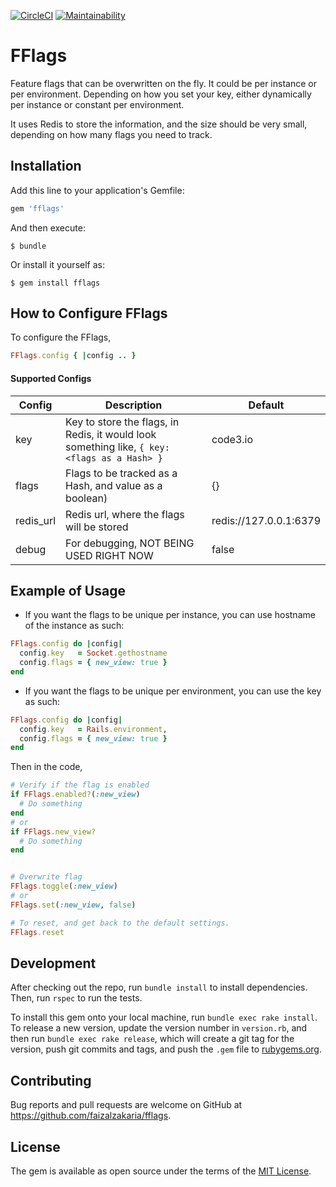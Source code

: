 [![CircleCI](https://circleci.com/gh/faizalzakaria/fflags/tree/master.svg?style=svg)](https://circleci.com/gh/faizalzakaria/fflags/tree/master)
[![Maintainability](https://api.codeclimate.com/v1/badges/2c8af5d2a0560570a5b7/maintainability)](https://codeclimate.com/github/faizalzakaria/fflags/maintainability)

# FFlags

Feature flags that can be overwritten on the fly. It could be per instance or per environment. Depending on how you set your key, either dynamically per instance or constant per environment.

It uses Redis to store the information, and the size should be very small, depending on how many flags you need to track.

## Installation

Add this line to your application's Gemfile:

```ruby
gem 'fflags'
```

And then execute:

    $ bundle

Or install it yourself as:

    $ gem install fflags
    
    
## How to Configure FFlags

To configure the FFlags, 

```ruby
FFlags.config { |config .. }
```

#### Supported Configs

| Config    | Description       | Default |
|-----------|-------------------|---------|
| key       | Key to store the flags, in Redis, it would look something like, `{ key: <flags as a Hash> }` | code3.io |
| flags     | Flags to be tracked as a Hash, and value as a boolean) | {} |
| redis_url | Redis url, where the flags will be stored | redis://127.0.0.1:6379 |
| debug     | For debugging, NOT BEING USED RIGHT NOW | false |

## Example of Usage

- If you want the flags to be unique per instance, you can use hostname of the instance as such:

```ruby
FFlags.config do |config|
  config.key   = Socket.gethostname
  config.flags = { new_view: true }
end
```

- If you want the flags to be unique per environment, you can use the key as such:

```ruby
FFlags.config do |config|
  config.key   = Rails.environment,
  config.flags = { new_view: true }
end
```

Then in the code,

```ruby
# Verify if the flag is enabled
if FFlags.enabled?(:new_view)
  # Do something
end
# or
if FFlags.new_view?
  # Do something
end


# Overwrite flag
FFlags.toggle(:new_view)
# or
FFlags.set(:new_view, false)

# To reset, and get back to the default settings.
FFlags.reset
```

## Development

After checking out the repo, run `bundle install` to install dependencies. Then, run `rspec` to run the tests.

To install this gem onto your local machine, run `bundle exec rake install`. To release a new version, update the version number in `version.rb`, and then run `bundle exec rake release`, which will create a git tag for the version, push git commits and tags, and push the `.gem` file to [rubygems.org](https://rubygems.org).

## Contributing

Bug reports and pull requests are welcome on GitHub at https://github.com/faizalzakaria/fflags.

## License

The gem is available as open source under the terms of the [MIT License](https://opensource.org/licenses/MIT).
